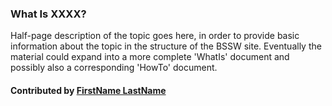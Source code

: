 ### What Is XXXX?

Half-page description of the topic goes here, in order to provide basic information about the topic in the structure of the BSSW site.  Eventually the material could expand into a more complete 'WhatIs' document and possibly also a corresponding 'HowTo' document.

#### Contributed by [FirstName LastName](https://github.com/your-githubID)
